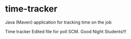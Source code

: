 # time-tracker
Java (Maven) application for tracking time on the job

Time tracker
Edited file for poll SCM.
Good Night Students!!!
